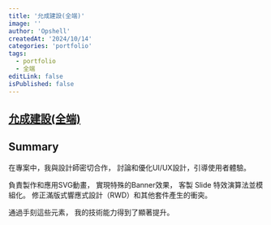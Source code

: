 ```yaml
---
title: '允成建設(全端)'
image: ''
author: 'Opshell'
createdAt: '2024/10/14'
categories: 'portfolio'
tags:
  - portfolio
  - 全端
editLink: false
isPublished: false
---
```


## [允成建設(全端)](http://www.yun-cheng.com.tw/)

## Summary
在專案中，我與設計師密切合作，
討論和優化UI/UX設計，引導使用者體驗。

負責製作和應用SVG動畫，
實現特殊的Banner效果，
客製 Slide 特效演算法並模組化。
修正滿版式響應式設計（RWD）和其他套件產生的衝突。

通過手刻這些元素，
我的技術能力得到了顯著提升。
